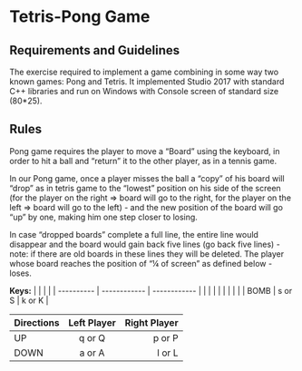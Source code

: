 # Tetris-Pong Game
## **Requirements and Guidelines**
The exercise required to implement a game combining in some way two known games: Pong and Tetris.
It implemented Studio 2017 with standard C++ libraries and run on Windows with Console screen of standard size (80*25).

## **Rules**
Pong game requires the player to move a “Board” using the keyboard, in order to hit a ball
and “return” it to the other player, as in a tennis game.

In our Pong game, once a player misses the ball a “copy” of his board will “drop” as in tetris
game to the “lowest” position on his side of the screen (for the player on the right => board
will go to the right, for the player on the left => board will go to the left) - and the new position
of the board will go “up” by one, making him one step closer to losing.

In case “dropped boards” complete a full line, the entire line would disappear and the board
would gain back five lines (go back five lines) - note: if there are old boards in these lines
they will be deleted.
The player whose board reaches the position of “¼ of screen” as defined below - loses.

**Keys:**
|  |   |  |
| ---------- | ------------ | ------------ |
|  |  |  |
|  |  |  |
| BOMB | s or S | k or K |

| Directions | Left Player | Right Player |
| :---         |     :---:      |          ---: |
| UP   | q or Q     | p or P    |
| DOWN     | a or A       | l or L      |
